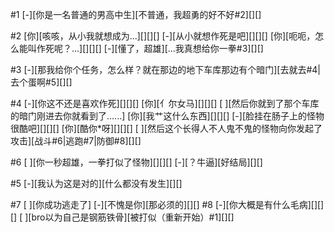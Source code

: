 #1
[-][你是一名普通的男高中生][不普通，我超勇的好不好#2][][]

#2
[你][咳咳，从小我就想成为...][][][]
[-][从小就想作死是吧][][][]
[你][呃呃，怎么能叫作死呢？...][][][]
[-][懂了，超雄][...我真想给你一拳#3][][]

#3
[-][那我给你个任务，怎么样？就在那边的地下车库那边有个暗门][去就去#4|去个蛋啊#5][][]

#4
[-][你这不还是喜欢作死][][][]
[你][亻尔女马][][][]
[ ][然后你就到了那个车库的暗门刚进去你就看到了......]
[你][我艹这什么东西][][][]
[-][脸挂在肠子上的怪物很酷吧][][][]
[你][酷你*呀][][][]
[ ][然后这个长得人不人鬼不鬼的怪物向你发起了攻击][战斗#6|逃跑#7|防御#8][][]

#6
[ ][你一秒超雄，一拳打似了怪物][][][]
[-][？牛逼][好结局][][]

#5
[-][我认为这是对的][什么都没有发生][][]

#7
[ ][你成功逃走了]
[-][不愧是你][那必须的][][]
#8
[-][你大概是有什么毛病][][][]
[ ][bro以为自己是钢筋铁骨][被打似（重新开始）#1][][]
